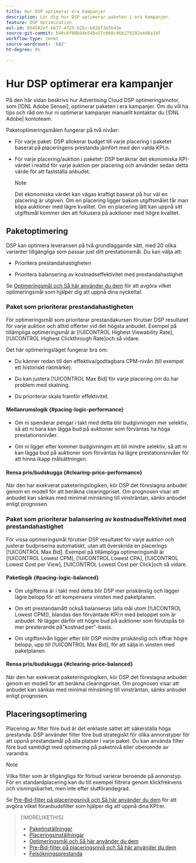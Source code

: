 ```yaml
---
title: Hur DSP optimerar era kampanjer
description: Lär dig hur DSP optimerar paketen i era kampanjer.
feature: DSP Optimization
exl-id: 054582ef-b677-4725-b25c-b82bf3e5b43e
source-git-commit: b40c6f08b94e546e5fc068c46b279292a4d8a14f
workflow-type: tm+mt
source-wordcount: '682'
ht-degree: 0%

---
```


# Hur DSP optimerar era kampanjer

På den här sidan beskrivs hur Advertising Cloud DSP optimeringsmotor, som [!DNL Adobe Sensei], optimerar paketen i era kampanjer. Om du vill ha tips och råd om hur ni optimerar kampanjer manuellt kontaktar du [!DNL Adobe] kontoteam. <!-- add link to trading playbook if we add it to help -->

Paketoptimeringsmålen fungerar på två nivåer:

* För varje paket: DSP allokerar budget till varje placering i paketet baserat på placeringens prestanda jämfört med den valda KPI:n.

* För varje placering/auktion i paketet: DSP beräknar det ekonomiska KPI-värdet i realtid för varje auktion per placering och använder sedan detta värde för att fastställa anbudet.

   >[!NOTE]
   >
   >Det ekonomiska värdet kan vägas kraftigt baserat på hur väl en placering är utgiven. Om en placering ligger bakom utgiftsmålet får man köpa auktioner med lägre kvalitet. Om en placering lätt kan uppnå sitt utgiftsmål kommer den att fokusera på auktioner med högre kvalitet.

## Paketoptimering

DSP kan optimera leveransen på två grundläggande sätt, med 20 olika varianter tillgängliga som passar just ditt prestationsmål. Du kan välja att:

* Prioritera prestandahastigheten

* Prioritera balansering av kostnadseffektivitet med prestandahastighet

Se [Optimeringsmål och Så här använder du dem](optimization-goals.md) för att avgöra vilket optimeringsmål som hjälper dig att uppnå dina nyckeltal.

### Paket som prioriterar prestandahastigheten

För optimeringsmål som prioriterar prestandakursen förutser DSP resultatet för varje auktion och alltid offerter vid det högsta anbudet. Exempel på tillämpliga optimeringsmål är [!UICONTROL Highest Viewability Rate], [!UICONTROL Highest Clickthrough Rate]och så vidare.

Det här optimeringsläget fungerar bra om:

* Du känner redan till den effektiva/godtagbara CPM-nivån (till exempel ett historiskt riktmärke).

* Du kan justera [!UICONTROL Max Bid] för varje placering om du har problem med skalning.

* Du prioriterar skala framför effektivitet.

#### Mellanrumslogik {#pacing-logic-performance}

* Om ni spenderar pengar i takt med detta blir budgivningen mer selektiv, så att ni bara kan lägga bud på auktioner som förväntas ha höga prestationsnivåer.

* Om ni ligger efter kommer budgivningen att bli mindre selektiv, så att ni kan lägga bud på auktioner som förväntas ha lägre prestationsnivåer för att hinna ikapp målsättningen.

#### Rensa pris/budskugga {#clearing-price-performance}

När den har exekverat paketeringslogiken, kör DSP det föreslagna anbudet genom en modell för att beräkna clearingpriset. Om prognosen visar att anbudet kan sänkas med minimal minskning till vinsträntan, sänks anbudet enligt prognosen.

### Paket som prioriterar balansering av kostnadseffektivitet med prestandahastighet

För vissa optimeringsmål förutser DSP resultatet för varje auktion och justerar budpriserna automatiskt, utan att överskrida en placerings [!UICONTROL Max Bid]. Exempel på tillämpliga optimeringsmål är [!UICONTROL Lowest CPM], [!UICONTROL Lowest CPA], [!UICONTROL Lowest Cost per View], [!UICONTROL Lowest Cost per Click]och så vidare.

#### Paketlogik {#pacing-logic-balanced}

* Om utgifterna är i takt med detta blir DSP mer priskänslig och lägger lägre belopp för att kompensera vinsten med paketplanen.

* Om ett prestandamått också balanseras (alla mål utom [!UICONTROL Lowest CPM]), blandas den förväntade KPI:n med beloppet som är anbudet. Ni lägger därför ett högre bud på auktioner som förutspås bli mer presterande på&quot;kostnad per&quot;-basis.

* Om utgiftsnivån ligger efter blir DSP mindre priskänslig och offrar högre belopp, upp till [!UICONTROL Max Bid], för att sälja in vinsten med paketplanen.

#### Rensa pris/budskugga {#clearing-price-balanced}

När den har exekverat paketeringslogiken, kör DSP det föreslagna anbudet genom en modell för att beräkna clearingpriset. Om prognosen visar att anbudet kan sänkas med minimal minskning till vinsträntan, sänks anbudet enligt prognosen.

## Placeringsoptimering

Placering av filter före bud är det enklaste sättet att säkerställa höga prestanda. DSP använder filter före bud strategiskt för olika annonstyper för att uppnå prestandamål på alla platser i varje paket. Du kan använda filter före bud samtidigt med optimering på paketnivå eller oberoende av varandra.

>[!NOTE]
>
>Vilka filter som är tillgängliga för förbud varierar beroende på annonstyp. För en standardplacering kan du till exempel filtrera genom klickfrekvens och visningsbarhet, men inte efter slutförandegrad.

Se [Pre-Bid-filter på placeringsnivå och Så här använder du dem](optimization-pre-bid-filters.md) för att avgöra vilket föranbudsfilter som hjälper dig att uppnå dina KPI:er.

>[!MORELIKETHIS]
>
>* [Paketinställningar](/help/dsp/campaign-management/packages/package-settings.md)
>* [Placeringsinställningar](/help/dsp/campaign-management/placements/placement-settings.md)
>* [Optimeringsmål och Så här använder du dem](optimization-goals.md)
>* [Pre-Bid-filter på placeringsnivå och Så här använder du dem](optimization-pre-bid-filters.md)
>* [Felsökningsprestanda](/help/dsp/optimization/troubleshooting-performance.md)

